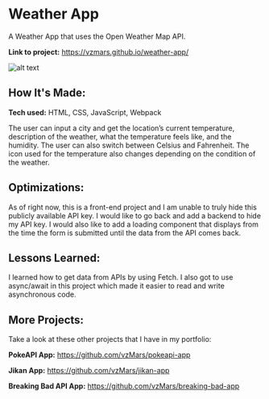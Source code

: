 # Weather App

A Weather App that uses the Open Weather Map API.

**Link to project:** https://vzmars.github.io/weather-app/

![alt text](https://i.imgur.com/nhh0gPz.png)

## How It's Made:

**Tech used:** HTML, CSS, JavaScript, Webpack

The user can input a city and get the location’s current temperature, description of the weather, what the temperature feels like, and the humidity. The user can also switch between Celsius and Fahrenheit. The icon used for the temperature also changes depending on the condition of the weather.

## Optimizations:

As of right now, this is a front-end project and I am unable to truly hide this publicly available API key. I would like to go back and add a backend to hide my API key. I would also like to add a loading component that displays from the time the form is submitted until the data from the API comes back.

## Lessons Learned:

I learned how to get data from APIs by using Fetch. I also got to use async/await in this project which made it easier to read and write asynchronous code.

## More Projects:

Take a look at these other projects that I have in my portfolio:

**PokeAPI App:** https://github.com/vzMars/pokeapi-app

**Jikan App:** https://github.com/vzMars/jikan-app

**Breaking Bad API App:** https://github.com/vzMars/breaking-bad-app

